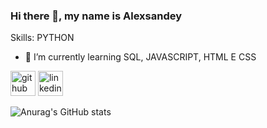 ### Hi there 👋, my name is Alexsandey

Skills: PYTHON

- 🌱 I’m currently learning SQL, JAVASCRIPT, HTML E CSS 


[<img src='https://cdn.jsdelivr.net/npm/simple-icons@3.0.1/icons/github.svg' alt='github' height='40'>](https://github.com/https://github.com/Alexsandey-Lima)  [<img src='https://cdn.jsdelivr.net/npm/simple-icons@3.0.1/icons/linkedin.svg' alt='linkedin' height='40'>](https://www.linkedin.com/in/www.linkedin.com/in/alex-lima-02318624a/)  

![Anurag's GitHub stats](https://github-readme-stats.vercel.app/api?username=Alexsandey-Lima&show_icons=true&theme=dark)
